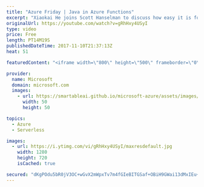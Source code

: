```yaml
---
title: "Azure Friday | Java in Azure Functions"
excerpt: "Xiaokai He joins Scott Hanselman to discuss how easy it is for you to use Java to create an Azure Function, and then test & debug it locally before pushing it to the cloud. You can also use VS Code to implement lightweight Java applications such as Azure Functions.  For more information, see:   Announcing"
originalUrl: https://youtube.com/watch?v=gRhHxy4USyI
type: video
price: Free
length: PT14M19S
publishedDateTime: 2017-11-10T21:37:13Z
heat: 51

featuredContent: "<iframe width=\"800\" height=\"500\" frameborder=\"0\" src=\"https://www.youtube.com/embed/gRhHxy4USyI\" allow=\"accelerometer; autoplay; encrypted-media; gyroscope; picture-in-picture\" allowfullscreen></iframe>"

provider:
  name: Microsoft
  domain: microsoft.com
  images:
    - url: https://smartableai.github.io/microsoft-azure/assets/images/organizations/microsoft.com-50x50.jpg
      width: 50
      height: 50

topics:
  - Azure
  - Serverless

images:
  - url: https://i.ytimg.com/vi/gRhHxy4USyI/maxresdefault.jpg
    width: 1280
    height: 720
    isCached: true

secured: "dKgPOdu5bR0jV3OC+wGvX2mWpxTv7m4fGIeBITGSaf+OBiH9GWai13dMxIEu+0M0zbrNpU4P6FUBsFpazQROVPQ0JOqPAowKRn2+7wFUda27jrJeGtT8eB+OE8XnlPMiA70Eua7idDeXxl9wEh/4uaAECcxPlJCyx0iMP23MnLSQJP7H+pUlf1RsRyOR8+imF+4RaWUEkAESV5791VYKRvwUE3S/AmiF7t48d+iAIYXaR46ZVbI1Qs3SGizudZSEasM3SgxEjbbJKIAFL2awDZ0Cs0MtNLU/e0e4HotH1fgboZUMmPHqY6P8QMsRLloTRHCe+ySZ1jSLuRC79eOztvr6n03sTwlwNXgcCMXIrwtSCIMDLrBKgnV0md29VNdo68EetrS6CDXn+97zYw8ebHNP010t+ty2ktktdfSyunM=;BeWxJlf0QEjEG1dhwyA4wQ=="
---
```


